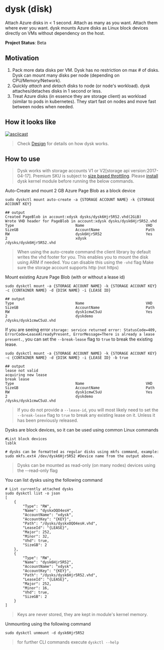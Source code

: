 # dysk (dīsk) #

Attach Azure disks in < 1 second. Attach as many as you want. Attach them where ever you want. dysk mounts Azure disks as Linux block devices directly on VMs without dependency on the host.

**Project Status**: Beta

## Motivation ##

1. Pack more data disks per VM. Dysk has no restriction on max # of disks. Dysk can mount many disks per node (depending on CPU/Memory/Network).
2. Quickly *attach* and *detach* disks to node (or node's workload). dysk attaches/detaches disks in 1 second or less.
3. Treat Azure disks (in essence they are storage client) as workload (similar to pods in kubernetes). They start fast on nodes and move fast between nodes when needed.

## How it looks like ##

[![asciicast](https://asciinema.org/a/kajaK23xjBUCyQsnwl1eSOcAI.png)](https://asciinema.org/a/kajaK23xjBUCyQsnwl1eSOcAI)

> Check [Design](docs/design.md) for details on how dysk works.

## How to use ##

> Dysk works with storage accounts V1 or V2[storage api version:2017-04-17]. Premium SKU is subject to [size based throttling](https://docs.microsoft.com/en-us/azure/virtual-machines/windows/premium-storage). Please [install](docs/build-install.md) dysk kernel module before running the below commands.

Auto-Create and mount 2 GB Azure Page Blob as a block device
```
sudo dyskctl mount auto-create -a {STORAGE ACCOUNT NAME} -k {STORAGE ACCOUNT KEY}

## output
Created PageBlob in account:xdysk dysks/dysk6Hjr5R52.vhd(2GiB)
Wrote VHD header for PageBlob in account:xdysk dysks/dysk6Hjr5R52.vhd
Type                            Name                            VHD                             SizeGB                          AccountName                     Path
RW                              dysk6Hjr5R52                    Yes                             2                               xdysk                           /dysks/dysk6Hjr5R52.vhd
```
> When using the auto-create command the client library by default writes the vhd footer for you. This enables you to mount the disk using ARM if needed. You can disable this using the ``` -vhd ``` flag
> Make sure the storage account supports http (not https)

Mount existing Azure Page Blob (with or without a lease id) 
```
sudo dyskctl mount -a {STORAGE ACCOUNT NAME} -k {STORAGE ACCOUNT KEY} -c {CONTAINER NAME} -d {DISK NAME} -i {LEASE ID}

## output
Type                            Name                            VHD                             SizeGB                          AccountName                     Path
RW                              dysk1cmwC5uU                    Yes                             2                               dyskdemo                        /dysks/dysk1cmwC5uU.vhd
```

If you are seeing error `storage: service returned error: StatusCode=409, ErrorCode=LeaseAlreadyPresent, ErrorMessage=There is already a lease present.`, you can set the `--break-lease` flag to `true` to break the existing lease.
```
sudo dyskctl mount -a {STORAGE ACCOUNT NAME} -k {STORAGE ACCOUNT KEY} -c {CONTAINER NAME} -d {DISK NAME} -i {LEASE ID} -b true

## output
lease not valid
acquiring new lease
break lease
Type                            Name                            VHD                             SizeGB                          AccountName                     Path
RW                              dysk1cmwC5uU                    Yes                             2                               dyskdemo                        /dysks/dysk1cmwC5uU.vhd
```

> If you do not provide a `--lease-id`, you will most likely need to set the `--break-lease` flag to `true` to break any existing lease on it. Unless it has been previously released.


Dysks are block devices, so it can be used using common Linux commands

```
#List block devices
lsblk

# dysks can be formatted as regular disks using mkfs command, example:
sudo mkfs.ext4 /dev/dysk6Hjr5R52 #Device name from the output above.
```

> Dysks can be mounted as read-only (on many nodes) devices using the --read-only flag

You can list dysks using the following command

```
# List currently attached dysks
sudo dyskctl list -o json
[
    {
        "Type": "RW",
        "Name": "dyskxOQO4esH",
        "AccountName": "xdysk",
        "AccountKey": "{KEY}",
        "Path": "/dysks/dyskxOQO4esH.vhd",
        "LeaseId": "{LEASE}",
        "Major": 252,
        "Minor": 32,
        "Vhd": true,
        "SizeGB": 2
    },
    {
        "Type": "RW",
        "Name": "dysk6Hjr5R52",
        "AccountName": "xdysk",
        "AccountKey": "{KEY}",
        "Path": "/dysks/dysk6Hjr5R52.vhd",
        "LeaseId": "{LEASE}",
        "Major": 252,
        "Minor": 16,
        "Vhd": true,
        "SizeGB": 2
    }
]
```

> Keys are never stored, they are kept in module's kernel memory.

Unmounting using the following command

```
sudo dyskctl unmount -d dysk6Hjr5R52 
```

> for further CLI commands execute ```dyskctl --help ```

